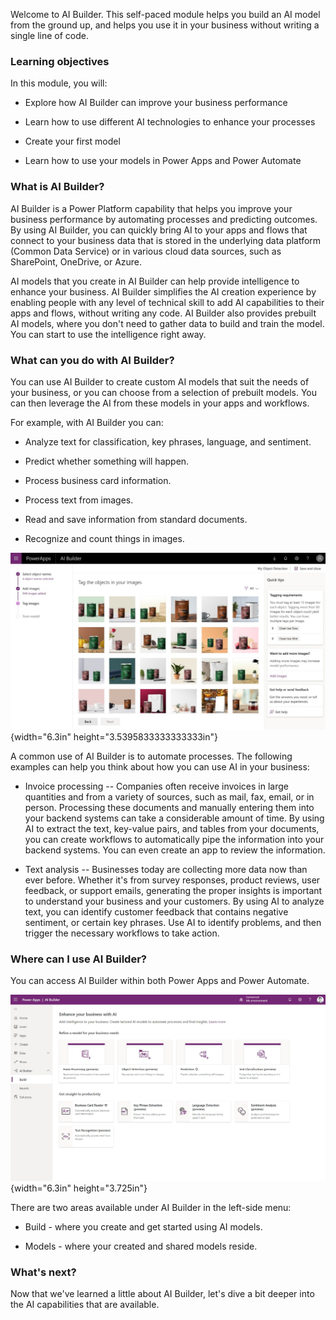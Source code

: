 Welcome to AI Builder. This self-paced module helps you build an AI
model from the ground up, and helps you use it in your business without
writing a single line of code.

### Learning objectives

In this module, you will:

-   Explore how AI Builder can improve your business performance

-   Learn how to use different AI technologies to enhance your processes

-   Create your first model

-   Learn how to use your models in Power Apps and Power Automate

### What is AI Builder?

AI Builder is a Power Platform capability that helps you improve your
business performance by automating processes and predicting outcomes. By
using AI Builder, you can quickly bring AI to your apps and flows that
connect to your business data that is stored in the underlying data
platform (Common Data Service) or in various cloud data sources, such as
SharePoint, OneDrive, or Azure.

AI models that you create in AI Builder can help provide intelligence to
enhance your business. AI Builder simplifies the AI creation experience
by enabling people with any level of technical skill to add AI
capabilities to their apps and flows, without writing any code. AI
Builder also provides prebuilt AI models, where you don't need to gather
data to build and train the model. You can start to use the intelligence
right away.

### What can you do with AI Builder?

You can use AI Builder to create custom AI models that suit the needs of
your business, or you can choose from a selection of prebuilt models.
You can then leverage the AI from these models in your apps and
workflows.

For example, with AI Builder you can:

-   Analyze text for classification, key phrases, language, and
    sentiment.

-   Predict whether something will happen.

-   Process business card information.

-   Process text from images.

-   Read and save information from standard documents.

-   Recognize and count things in images.

![AI Builder dashboard](../media/image1.jpg){width="6.3in" height="3.5395833333333333in"}

A common use of AI Builder is to automate processes. The following
examples can help you think about how you can use AI in your business:

-   Invoice processing -- Companies often receive invoices in large
    quantities and from a variety of sources, such as mail, fax, email,
    or in person. Processing these documents and manually entering them
    into your backend systems can take a considerable amount of time. By
    using AI to extract the text, key-value pairs, and tables from your
    documents, you can create workflows to automatically pipe the
    information into your backend systems. You can even create an app to
    review the information.

-   Text analysis -- Businesses today are collecting more data now than
    ever before. Whether it's from survey responses, product reviews,
    user feedback, or support emails, generating the proper insights is
    important to understand your business and your customers. By using
    AI to analyze text, you can identify customer feedback that contains
    negative sentiment, or certain key phrases. Use AI to identify
    problems, and then trigger the necessary workflows to take action.

### Where can I use AI Builder?

You can access AI Builder within both Power Apps and Power Automate.

![AI Builder and Power Apps](../media/image2.jpg){width="6.3in" height="3.725in"}

There are two areas available under AI Builder in the left-side menu:

-   Build - where you create and get started using AI models.

-   Models - where your created and shared models reside.

### What's next?

Now that we've learned a little about AI Builder, let's dive a bit deeper into the AI capabilities that are available.
